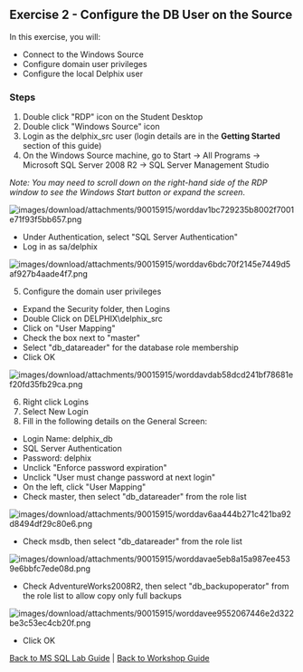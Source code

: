 ##  <a id="exercise2"></a>Exercise 2 - Configure the DB User on the Source

In this exercise, you will:

* Connect to the Windows Source
* Configure domain user privileges
* Configure the local Delphix user

### Steps

1. Double click "RDP" icon on the Student Desktop
2. Double click "Windows Source" icon
3. Login as the delphix_src user (login details are in the **Getting Started** section of this guide)
4. On the Windows Source machine, go to Start -> All Programs -> Microsoft SQL Server 2008 R2 -> SQL Server Management Studio

_Note: You may need to scroll down on the right-hand side of the RDP window to
see the Windows Start button or expand the screen_.

![images/download/attachments/90015915/worddav1bc729235b8002f7001e71f93f5bb657.png](images/download/attachments/90015915/worddav1bc729235b8002f7001e71f93f5bb657.png)

  * Under Authentication, select "SQL Server Authentication"
  * Log in as sa/delphix

![images/download/attachments/90015915/worddav6bdc70f2145e7449d5af927b4aade4f7.png](images/download/attachments/90015915/worddav6bdc70f2145e7449d5af927b4aade4f7.png)

5. Configure the domain user privileges
  * Expand the Security folder, then Logins
  * Double Click on DELPHIX\delphix_src
  * Click on "User Mapping"
  * Check the box next to "master"
  * Select "db_datareader" for the database role membership
  * Click OK
  
![images/download/attachments/90015915/worddavdab58dcd241bf78681ef20fd35fb29ca.png](images/download/attachments/90015915/worddavdab58dcd241bf78681ef20fd35fb29ca.png)

6. Right click Logins
7. Select New Login
8. Fill in the following details on the General Screen:
  * Login Name: delphix_db
  * SQL Server Authentication
  * Password: delphix
  * Unclick "Enforce password expiration"
  * Unclick "User must change password at next login"
  * On the left, click "User Mapping"
  * Check master, then select "db_datareader" from the role list

![images/download/attachments/90015915/worddav6aa444b271c421ba92d8494df29c80e6.png](images/download/attachments/90015915/worddav6aa444b271c421ba92d8494df29c80e6.png)

  * Check msdb, then select "db_datareader" from the role list

![images/download/attachments/90015915/worddavae5eb8a15a987ee4539e6bbfc7ede08d.png](images/download/attachments/90015915/worddavae5eb8a15a987ee4539e6bbfc7ede08d.png)

  * Check AdventureWorks2008R2, then select "db_backupoperator" from the role list to allow copy only full backups

![images/download/attachments/90015915/worddavee9552067446e2d322be3c53ec4cb20f.png](images/download/attachments/90015915/worddavee9552067446e2d322be3c53ec4cb20f.png)

  * Click OK

[Back to MS SQL Lab Guide](/README.md) | [Back to Workshop Guide](../README.md)